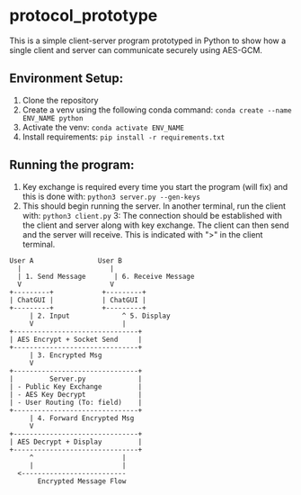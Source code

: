 # protocol_prototype
This is a simple client-server program prototyped in Python to show how a single client and server can communicate securely using AES-GCM.

## Environment Setup:
1. Clone the repository
2. Create a venv using the following conda command: `conda create --name ENV_NAME python`
3. Activate the venv: `conda activate ENV_NAME`
4. Install requirements: `pip install -r requirements.txt`

## Running the program:
1. Key exchange is required every time you start the program (will fix) and this is done with: `python3 server.py --gen-keys`
2. This should begin running the server. In another terminal, run the client with: `python3 client.py`
3: The connection should be established with the client and server along with key exchange. The client can then send and the server will receive. This is indicated with ">" in the client terminal.

```
User A                User B
  |                      |
  | 1. Send Message       | 6. Receive Message
  V                      V
+---------+            +---------+
| ChatGUI |            | ChatGUI |
+---------+            +---------+
     | 2. Input             ^ 5. Display
     V                      |
+-------------------------------+
| AES Encrypt + Socket Send     |
+-------------------------------+
     | 3. Encrypted Msg
     V
+-------------------------------+
|         Server.py             |
| - Public Key Exchange         |
| - AES Key Decrypt             |
| - User Routing (To: field)    |
+-------------------------------+
     | 4. Forward Encrypted Msg
     V
+-------------------------------+
| AES Decrypt + Display         |
+-------------------------------+
     ^                      |
     |                      |
  <--------------------------
       Encrypted Message Flow
```
